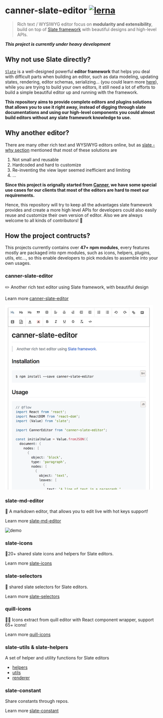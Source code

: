 # canner-slate-editor [![lerna](https://img.shields.io/badge/maintained%20with-lerna-cc00ff.svg)](https://lernajs.io/)
> Rich text / WYSIWYG editor focus on **modularity and extensibility**, build on top of [Slate framework](https://docs.slatejs.org) with beautiful designs and high-level APIs.

***This project is currently under heavy development***

## Why not use Slate directly?

[`Slate`](https://github.com/ianstormtaylor/slate) is a well-designed powerful **editor framework** that helps you deal with difficult parts when building an editor, such as data modeling, updating states, rendering, editor schemas, serializing... (you could learn more [here](https://github.com/ianstormtaylor/slate#why)), while you are trying to build your own editors, it still need a lot of efforts to build a simple beautiful editor up and running with the framework.

**This repository aims to provide complete editors and plugins solutions that allows you to use it right away, instead of digging through slate documentations and using our high-level components you could almost build editors without any slate framework knowledge to use.**

## Why another editor?

There are many other rich text and WYSIWYG editors online, but as [slate - why section](https://github.com/ianstormtaylor/slate#why) mentioned that most of these solutions are

1. Not small and reusable
2. Hardcoded and hard to customize
3. Re-inventing the view layer seemed inefficient and limiting
4. ...

**Since this project is orignally started from [Canner](https://github.com/Canner/canner), we have some special use cases for our clients that most of the editors are hard to meet our requirements.**

Hence, this repository will try to keep all the advantages slate framework provides and create a more high level APIs for developers could also easily reuse and customize their own version of editor. Also we are always welcome to all kinds of contributors! 🙌

## How the project contructs?

This projects currently contains over **47+ npm modules**, every features mostly are packaged into npm modules, such as icons, helpers, plugins, utils, etc..., so this enable developers to pick modules to assemble into your own usages.

### canner-slate-editor

✏️ Another rich text editor using Slate framework, with beautiful design

Learn more [canner-slate-editor](./packages/editors/canner-slate-editor)

<img src="./docs/canner-slate-editor/demo.png" height="600px"/>


### slate-md-editor

📃 A markdown editor, that allows you to edit live with hot keys support!

Learn more [slate-md-editor](./packages/editors/slate-md-editor)

![demo](https://i.imgur.com/OqQMMiC.gif)

### slate-icons

📝20+ shared slate icons and helpers for Slate editors.

Learn more [slate-icons](./packages/slate-icons)

### slate-selectors

🎇 shared slate selectors for Slate editors.

Learn more [slate-selectors](./packages/slate-selectors)

### quill-icons

🤞🏻 Icons extract from quill editor with React component wrapper, support 65+ icons!

Learn more [quill-icons](./packages/quill-icons)

### slate-utils & slate-helpers

A set of helper and utility functions for Slate editors

- [helpers](./packages/helpers)
- [utils](./packages/utils)
- [renderer](./packages/renderer)

### slate-constant

Share constants through repos.

Learn more [slate-constant](./packages/slate-constant)
